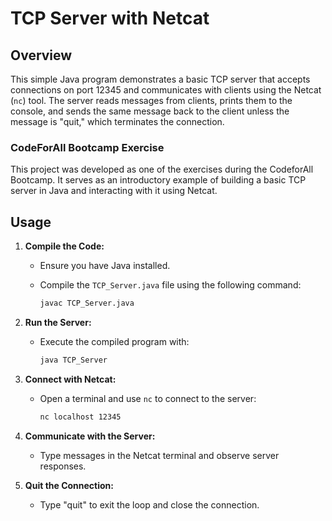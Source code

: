 # TCP Server with Netcat 

## Overview

This simple Java program demonstrates a basic TCP server that accepts connections on port 12345 and communicates with clients using the Netcat (`nc`) tool. The server reads messages from clients, prints them to the console, and sends the same message back to the client unless the message is "quit," which terminates the connection.

### CodeForAll Bootcamp Exercise

This project was developed as one of the exercises during the CodeforAll Bootcamp. It serves as an introductory example of building a basic TCP server in Java and interacting with it using Netcat.

## Usage

1. **Compile the Code:**
   - Ensure you have Java installed.
   - Compile the `TCP_Server.java` file using the following command:

     ```bash
     javac TCP_Server.java
     ```

2. **Run the Server:**
   - Execute the compiled program with:

     ```bash
     java TCP_Server
     ```

3. **Connect with Netcat:**
   - Open a terminal and use `nc` to connect to the server:

     ```bash
     nc localhost 12345
     ```

4. **Communicate with the Server:**
   - Type messages in the Netcat terminal and observe server responses.

5. **Quit the Connection:**
   - Type "quit" to exit the loop and close the connection.
